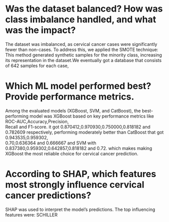 # Was the dataset balanced? How was class imbalance handled, and what was the impact?
  The dataset was imbalanced, as cervical cancer cases were significantly fewer than non-cases. To address this, we applied the SMOTE technique: This method generated 
  synthetic samples for the minority class, increasing its representation in the dataset.We eventually got a database that consists of 642 samples for each case,

# Which ML model performed best? Provide performance metrics.
  Among the evaluated models (XGBoost, SVM, and CatBoost), the best-performing model was XGBoost based on key performance metrics like ROC-AUC,Accuracy,Precision,    
  Recall and F1-score. it got 0.870412,0.970930,0.750000,0.818182 and 0.782609 respectively, performing moderately better than CatBoost that got 0.943535,0.959302,   
  0.70,0.636364 and 0.666667 and SVM with 0.837380,0.959302,0.642857,0.818182 and 0.72. which makes making XGBoost the most reliable choice for cervical cancer 
  prediction.

# According to SHAP, which features most strongly influence cervical cancer predictions?
  SHAP was used to interpret the model’s predictions. The top influencing features were:
  SCHILLER
